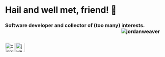 <h1 align="left">Hail and well met, friend! 👋</h1>
<h3 align="left">Software developer and collector of (too many) interests. <img align="right" src="https://komarev.com/ghpvc/?username=jordanweaver" alt="jordanweaver" /> </h3>
<br /> 
<p align="left">
<a href="https://linkedin.com/in/cjordanweaver" target="blank"><img align="center" src="https://cdn.jsdelivr.net/npm/simple-icons@3.0.1/icons/linkedin.svg" alt="cjordanweaver" height="30" width="30" /></a>
<a href="https://stackoverflow.com/users/jweaver" target="blank"><img align="center" src="https://cdn.jsdelivr.net/npm/simple-icons@3.0.1/icons/stackoverflow.svg" alt="jweaver" height="30" width="30" /></a>
</p>
